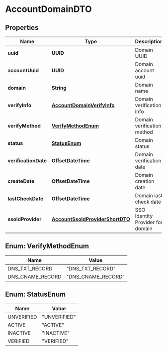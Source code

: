 

# AccountDomainDTO


## Properties

| Name | Type | Description | Notes |
|------------ | ------------- | ------------- | -------------|
|**uuid** | **UUID** | Domain UUID |  [optional] |
|**accountUuid** | **UUID** | Domain account uuid |  [optional] |
|**domain** | **String** | Domain name |  [optional] |
|**verifyInfo** | [**AccountDomainVerifyInfo**](AccountDomainVerifyInfo.md) | Domain verification info |  [optional] |
|**verifyMethod** | [**VerifyMethodEnum**](#VerifyMethodEnum) | Domain verification method |  [optional] |
|**status** | [**StatusEnum**](#StatusEnum) | Domain status |  [optional] |
|**verificationDate** | **OffsetDateTime** | Domain verification date |  [optional] |
|**createDate** | **OffsetDateTime** | Domain creation date |  [optional] |
|**lastCheckDate** | **OffsetDateTime** | Domain last check date |  [optional] |
|**ssoIdProvider** | [**AccountSsoIdProviderShortDTO**](AccountSsoIdProviderShortDTO.md) | SSO Identity Provider for domain |  [optional] |



## Enum: VerifyMethodEnum

| Name | Value |
|---- | -----|
| DNS_TXT_RECORD | &quot;DNS_TXT_RECORD&quot; |
| DNS_CNAME_RECORD | &quot;DNS_CNAME_RECORD&quot; |



## Enum: StatusEnum

| Name | Value |
|---- | -----|
| UNVERIFIED | &quot;UNVERIFIED&quot; |
| ACTIVE | &quot;ACTIVE&quot; |
| INACTIVE | &quot;INACTIVE&quot; |
| VERIFIED | &quot;VERIFIED&quot; |



